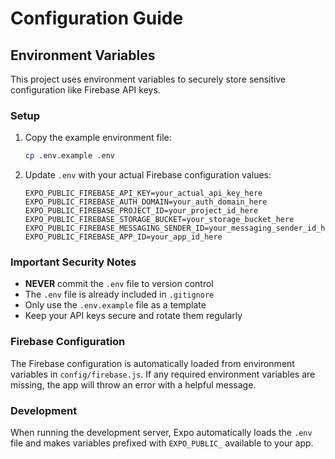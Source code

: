 # Configuration Guide

## Environment Variables

This project uses environment variables to securely store sensitive configuration like Firebase API keys.

### Setup

1. Copy the example environment file:
   ```bash
   cp .env.example .env
   ```

2. Update `.env` with your actual Firebase configuration values:
   ```
   EXPO_PUBLIC_FIREBASE_API_KEY=your_actual_api_key_here
   EXPO_PUBLIC_FIREBASE_AUTH_DOMAIN=your_auth_domain_here
   EXPO_PUBLIC_FIREBASE_PROJECT_ID=your_project_id_here
   EXPO_PUBLIC_FIREBASE_STORAGE_BUCKET=your_storage_bucket_here
   EXPO_PUBLIC_FIREBASE_MESSAGING_SENDER_ID=your_messaging_sender_id_here
   EXPO_PUBLIC_FIREBASE_APP_ID=your_app_id_here
   ```

### Important Security Notes

- **NEVER** commit the `.env` file to version control
- The `.env` file is already included in `.gitignore`
- Only use the `.env.example` file as a template
- Keep your API keys secure and rotate them regularly

### Firebase Configuration

The Firebase configuration is automatically loaded from environment variables in `config/firebase.js`. If any required environment variables are missing, the app will throw an error with a helpful message.

### Development

When running the development server, Expo automatically loads the `.env` file and makes variables prefixed with `EXPO_PUBLIC_` available to your app.